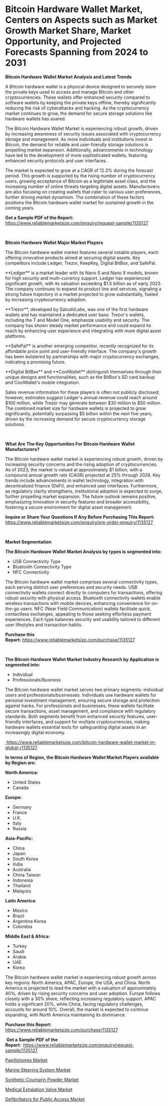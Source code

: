 <p><h1>Bitcoin Hardware Wallet Market, Centers on Aspects such as Market Growth Market Share, Market Opportunity, and Projected Forecasts Spanning from 2024 to 2031</h1></p><p><strong>Bitcoin Hardware Wallet Market Analysis and Latest Trends</strong></p>
<p><p>A Bitcoin hardware wallet is a physical device designed to securely store the private keys used to access and manage Bitcoin and other cryptocurrencies. These wallets offer enhanced security compared to software wallets by keeping the private keys offline, thereby significantly reducing the risk of cyberattacks and hacking. As the cryptocurrency market continues to grow, the demand for secure storage solutions like hardware wallets has soared.</p><p>The Bitcoin Hardware Wallet Market is experiencing robust growth, driven by increasing awareness of security issues associated with cryptocurrency storage and management. As more individuals and institutions invest in Bitcoin, the demand for reliable and user-friendly storage solutions is propelling market expansion. Additionally, advancements in technology have led to the development of more sophisticated wallets, featuring enhanced security protocols and user interfaces.</p><p>The market is expected to grow at a CAGR of 12.3% during the forecast period. This growth is supported by the rising number of cryptocurrency users, growing acceptance of Bitcoin as a legitimate asset class, and the increasing number of online threats targeting digital assets. Manufacturers are also focusing on creating wallets that cater to various user preferences, further driving market dynamism. The combination of these factors positions the Bitcoin hardware wallet market for sustained growth in the coming years.</p></p>
<p><strong>Get a Sample PDF of the Report:&nbsp;</strong> <a href="https://www.reliablemarketsize.com/enquiry/request-sample/1135127?utm_campaign=1464&utm_medium=2&utm_source=Github&utm_content=ia&utm_term=13102024&utm_id=bitcoin-hardware-wallet">https://www.reliablemarketsize.com/enquiry/request-sample/1135127</a></p>
<p>&nbsp;</p>
<p><strong>Bitcoin Hardware Wallet Major Market Players</strong></p>
<p><p>The Bitcoin hardware wallet market features several notable players, each offering innovative products aimed at securing digital assets. Key competitors include Ledger, Trezor, KeepKey, Digital BitBox, and SafePal.</p><p>**Ledger** is a market leader with its Nano S and Nano X models, known for high security and multi-currency support. Ledger has experienced significant growth, with its valuation exceeding $1.5 billion as of early 2023. The company continues to expand its product line and services, signaling a strong future trajectory in a market projected to grow substantially, fueled by increasing cryptocurrency adoption.</p><p>**Trezor**, developed by SatoshiLabs, was one of the first hardware wallets and has maintained a dedicated user base. Trezor's wallets, including the T and Model One, emphasize usability and security. The company has shown steady market performance and could expand its reach by enhancing user experience and integrating with more digital asset platforms.</p><p>**SafePal** is another emerging competitor, recently recognized for its affordable price point and user-friendly interface. The company's growth has been bolstered by partnerships with major cryptocurrency exchanges, indicating a promising future. </p><p>**Digital BitBox** and **CoolWallet** distinguish themselves through their unique designs and functionalities, such as the BitBox's SD card backup and CoolWallet's mobile integration. </p><p>Sales revenue information for these players is often not publicly disclosed; however, estimates suggest Ledger's annual revenue could reach around $100 million, while Trezor may generate between $30 million to $50 million. The combined market size for hardware wallets is projected to grow significantly, potentially surpassing $5 billion within the next five years, driven by the increasing demand for secure cryptocurrency storage solutions.</p></p>
<p>&nbsp;</p>
<p><strong>What Are The Key Opportunities For Bitcoin Hardware Wallet Manufacturers?</strong></p>
<p><p>The Bitcoin hardware wallet market is experiencing robust growth, driven by increasing security concerns and the rising adoption of cryptocurrencies. As of 2023, the market is valued at approximately $1 billion, with a compound annual growth rate (CAGR) projected at 25% through 2028. Key trends include advancements in wallet technology, integration with decentralized finance (DeFi), and enhanced user interfaces. Furthermore, as regulatory clarity strengthens, institutional adoption is expected to surge, further propelling market expansion. The future outlook remains positive, emphasizing innovation in security features and broader accessibility, fostering a secure environment for digital asset management.</p></p>
<p><strong>Inquire or Share Your Questions If Any Before Purchasing This Report:</strong> <a href="https://www.reliablemarketsize.com/enquiry/pre-order-enquiry/1135127?utm_campaign=1464&utm_medium=2&utm_source=Github&utm_content=ia&utm_term=13102024&utm_id=bitcoin-hardware-wallet">https://www.reliablemarketsize.com/enquiry/pre-order-enquiry/1135127</a></p>
<p>&nbsp;</p>
<p><strong>Market Segmentation</strong></p>
<p><strong>The Bitcoin Hardware Wallet Market Analysis by types is segmented into:</strong></p>
<p><ul><li>USB Connectivity Type</li><li>Bluetooth Connectivity Type</li><li>NFC Connectivity</li></ul></p>
<p><p>The Bitcoin hardware wallet market comprises several connectivity types, each serving distinct user preferences and security needs. USB connectivity wallets connect directly to computers for transactions, offering robust security with physical access. Bluetooth connectivity wallets enable wireless transactions with mobile devices, enhancing convenience for on-the-go users. NFC (Near Field Communication) wallets facilitate quick, contactless exchanges, appealing to those seeking effortless payment experiences. Each type balances security and usability tailored to different user lifestyles and transaction habits.</p></p>
<p><strong>Purchase this Report:&nbsp;</strong><a href="https://www.reliablemarketsize.com/purchase/1135127?utm_campaign=1464&utm_medium=2&utm_source=Github&utm_content=ia&utm_term=13102024&utm_id=bitcoin-hardware-wallet">https://www.reliablemarketsize.com/purchase/1135127</a></p>
<p>&nbsp;</p>
<p><strong>The Bitcoin Hardware Wallet Market Industry Research by Application is segmented into:</strong></p>
<p><ul><li>Individual</li><li>Professionals/Business</li></ul></p>
<p><p>The Bitcoin hardware wallet market serves two primary segments: individual users and professionals/businesses. Individuals use hardware wallets for personal investment management, ensuring secure storage and protection against hacks. For professionals and businesses, these wallets facilitate secure transactions, asset management, and compliance with regulatory standards. Both segments benefit from enhanced security features, user-friendly interfaces, and support for multiple cryptocurrencies, making hardware wallets essential tools for safeguarding digital assets in an increasingly digital economy.</p></p>
<p><a href="https://www.reliablemarketsize.com/bitcoin-hardware-wallet-market-in-global-r1135127?utm_campaign=1464&utm_medium=2&utm_source=Github&utm_content=ia&utm_term=13102024&utm_id=bitcoin-hardware-wallet">&nbsp;https://www.reliablemarketsize.com/bitcoin-hardware-wallet-market-in-global-r1135127</a></p>
<p><strong>In terms of Region, the Bitcoin Hardware Wallet Market Players available by Region are:</strong></p>
<p>
    <p> <strong> North America: </strong>
        <ul>
            <li>United States</li>
            <li>Canada</li>
        </ul>
        </p> 
    <p> <strong> Europe: </strong>
        <ul>
            <li>Germany</li>
            <li>France</li>
            <li>U.K.</li>
            <li>Italy</li>
            <li>Russia</li>
        </ul>
        </p> 
    <p> <strong> Asia-Pacific: </strong>
        <ul>
            <li>China</li>
            <li>Japan</li>
            <li>South Korea</li>
            <li>India</li>
            <li>Australia</li>
            <li>China Taiwan</li>
            <li>Indonesia</li>
            <li>Thailand</li>
            <li>Malaysia</li>
        </ul>
        </p> 
    <p> <strong> Latin America: </strong>
        <ul>
            <li>Mexico</li>
            <li>Brazil</li>
            <li>Argentina Korea</li>
            <li>Colombia</li>
        </ul>
        </p> 
    <p> <strong> Middle East & Africa: </strong>
        <ul>
            <li>Turkey</li>
            <li>Saudi</li>
            <li>Arabia</li>
            <li>UAE</li>
            <li>Korea</li>
        </ul>
    </p>
    </p>
<p><p>The Bitcoin hardware wallet market is experiencing robust growth across key regions: North America, APAC, Europe, the USA, and China. North America is projected to lead the market with a valuation of approximately 40%, driven by rising security concerns and user adoption. Europe follows closely with a 30% share, reflecting increasing regulatory support. APAC holds a significant 20%, while China, facing regulatory challenges, accounts for around 10%. Overall, the market is expected to continue expanding, with North America maintaining its dominance.</p></p>
<p><strong>Purchase this Report: </strong><a href="https://www.reliablemarketsize.com/purchase/1135127?utm_campaign=1464&utm_medium=2&utm_source=Github&utm_content=ia&utm_term=13102024&utm_id=bitcoin-hardware-wallet">https://www.reliablemarketsize.com/purchase/1135127</a></p>
<p>&nbsp;<strong>Get a Sample PDF of the Report:&nbsp;&nbsp;</strong><a href="https://www.reliablemarketsize.com/enquiry/request-sample/1135127?utm_campaign=1464&utm_medium=2&utm_source=Github&utm_content=ia&utm_term=13102024&utm_id=bitcoin-hardware-wallet">https://www.reliablemarketsize.com/enquiry/request-sample/1135127</a></p>
<p><strong></strong></p>
<p><p><a href="https://www.linkedin.com/pulse/strategic-forecast-papillotomes-market-growth-trends-o6lte?utm_campaign=1464&utm_medium=2&utm_source=Github&utm_content=ia&utm_term=13102024&utm_id=bitcoin-hardware-wallet">Papillotomes Market</a></p><p><a href="https://issuu.com/reportprime-2/docs/marine-steering-system-market-size-_fc05e3b742a00c?utm_campaign=1464&utm_medium=2&utm_source=Github&utm_content=ia&utm_term=13102024&utm_id=bitcoin-hardware-wallet">Marine Steering System Market</a></p><p><a href="https://github.com/cairotmbrowne3cq/Market-Research-Report-List-1/blob/main/synthetic-coumarin-powder-market.md?utm_campaign=1464&utm_medium=2&utm_source=Github&utm_content=ia&utm_term=13102024&utm_id=bitcoin-hardware-wallet">Synthetic Coumarin Powder Market</a></p><p><a href="https://www.linkedin.com/pulse/global-medical-exhalation-valve-market-size-expected-reach-rhy8e?utm_campaign=1464&utm_medium=2&utm_source=Github&utm_content=ia&utm_term=13102024&utm_id=bitcoin-hardware-wallet">Medical Exhalation Valve Market</a></p><p><a href="https://github.com/rieuydbalon3b/Market-Research-Report-List-1/blob/main/defibrillators-for-public-access-market.md?utm_campaign=1464&utm_medium=2&utm_source=Github&utm_content=ia&utm_term=13102024&utm_id=bitcoin-hardware-wallet">Defibrillators for Public Access Market</a></p></p>